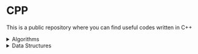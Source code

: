 # CPP

This is a public repository where you can find useful codes written in C++

<details>
<summary>Algorithms</summary>
    <details>
    <summary>Sort</summary>
    
  * [BubbleSort](https://github.com/MichaelKenj/CPP/blob/master/Algorythms/Sort/BubbleSort.cpp)
  * [InsertionSort](https://github.com/MichaelKenj/CPP/blob/master/Algorythms/Sort/InsertionSort.cpp)
  * [MergeSort](https://github.com/MichaelKenj/CPP/blob/master/Algorythms/Sort/MergeSort.cpp)
  * [QuickSort](https://github.com/MichaelKenj/CPP/blob/master/Algorythms/Sort/QuickSort.cpp)
    </details>
    <details>
    <summary>Searching</summary>
    </details>
    <details>
    <summary>Graphs</summary>
    </details>
</details>

<details>
<summary>Data Structures</summary>
</details>




  
  
  

<!-- # Foobar

Foobar is a Python library for dealing with word pluralization.

## Installation

Use the package manager [pip](https://pip.pypa.io/en/stable/) to install foobar.

```bash
pip install foobar
```

## Usage

```python
import foobar

# returns 'words'
foobar.pluralize('word')

# returns 'geese'
foobar.pluralize('goose')

# returns 'phenomenon'
foobar.singularize('phenomena')
```

## Contributing

Pull requests are welcome. For major changes, please open an issue first
to discuss what you would like to change.

Please make sure to update tests as appropriate.

## License

[MIT](https://choosealicense.com/licenses/mit/)   -->
  
  


